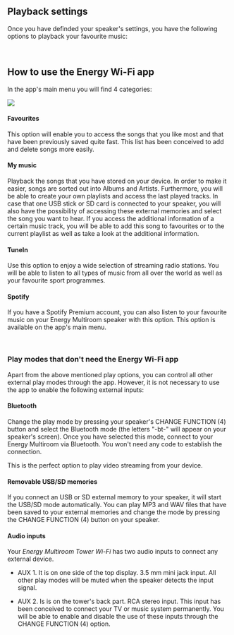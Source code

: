 ## Playback settings
Once you have definded your speaker's settings, you have the following options to playback your favourite music:

<br/>

## How to use the Energy Wi-Fi app
In the app's main menu you will find 4 categories:

![](http://static.energysistem.com/images/manuals/42677/56e83c069cf1e.jpg)

#### Favourites
This option will enable you to access the songs that you like most and that have been previously saved quite fast. This list has been conceived to add and delete songs more easily. 

#### My music
Playback the songs that you have stored on your device. In order to make it easier, songs are sorted out into Albums and Artists. Furthermore, you will be able to create your own playlists and access the last played tracks. In case that one USB stick or SD card is connected to your speaker, you will also have the possibility of accessing these external memories and select the song you want to hear. If you access the additional information of a certain music track, you will be able to add this song to favourites or to the current playlist as well as take a look at the additional information.

#### TuneIn
 Use this option to enjoy a wide selection of streaming radio stations. You will be able to listen to all types of music from all over the world as well as your favourite sport programmes.  

#### Spotify
 If you have a Spotify Premium account, you can also listen to your favourite music on your Energy Multiroom speaker with this option. This option is available on the app's main menu. 

<br/>

### Play modes that don't need the Energy Wi-Fi app 
Apart from the above mentioned play options, you can control all other external play modes through the app. However, it is not necessary to use the app to enable the following external inputs:

#### Bluetooth
Change the play mode by pressing your speaker's CHANGE FUNCTION (4) button and select the Bluetooth mode (the letters "-bt-" will appear on your speaker's screen). Once you have selected this mode, connect to your Energy Multiroom via Bluetooth. You won't need any code to establish the connection.

This is the perfect option to play video streaming from your device.

#### Removable USB/SD memories
If you connect an USB or SD external memory to your speaker, it will start the USB/SD mode automatically. You can play MP3 and WAV files that have been saved to your external memories and change the mode by pressing the CHANGE FUNCTION (4) button on your speaker.

#### Audio inputs
Your *Energy Multiroom Tower Wi-Fi* has two audio inputs to connect any external device.

- AUX 1. It is on one side of the top display. 3.5 mm mini jack input. All other play modes will be muted when the speaker detects the input signal.

- AUX 2. Is is on the tower's back part. RCA stereo input. This input has been conceived to connect your TV or music system permanently. You will be able to enable and disable the use of these inputs through the CHANGE FUNCTION (4) option.

